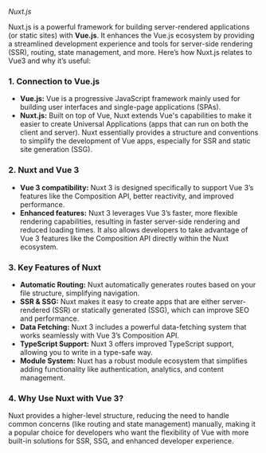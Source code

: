 *Nuxt.js*


Nuxt.js is a powerful framework for building server-rendered applications (or static sites) with **Vue.js**. It enhances the Vue.js ecosystem by providing a streamlined development experience and tools for server-side rendering (SSR), routing, state management, and more. Here’s how Nuxt.js relates to Vue3 and why it’s useful:

### 1. **Connection to Vue.js**
   - **Vue.js:** Vue is a progressive JavaScript framework mainly used for building user interfaces and single-page applications (SPAs).
   - **Nuxt.js:** Built on top of Vue, Nuxt extends Vue's capabilities to make it easier to create Universal Applications (apps that can run on both the client and server). Nuxt essentially provides a structure and conventions to simplify the development of Vue apps, especially for SSR and static site generation (SSG).

### 2. **Nuxt and Vue 3**
   - **Vue 3 compatibility:** Nuxt 3 is designed specifically to support Vue 3’s features like the Composition API, better reactivity, and improved performance.
   - **Enhanced features:** Nuxt 3 leverages Vue 3’s faster, more flexible rendering capabilities, resulting in faster server-side rendering and reduced loading times. It also allows developers to take advantage of Vue 3 features like the Composition API directly within the Nuxt ecosystem.

### 3. **Key Features of Nuxt**
   - **Automatic Routing:** Nuxt automatically generates routes based on your file structure, simplifying navigation.
   - **SSR & SSG:** Nuxt makes it easy to create apps that are either server-rendered (SSR) or statically generated (SSG), which can improve SEO and performance.
   - **Data Fetching:** Nuxt 3 includes a powerful data-fetching system that works seamlessly with Vue 3’s Composition API.
   - **TypeScript Support:** Nuxt 3 offers improved TypeScript support, allowing you to write in a type-safe way.
   - **Module System:** Nuxt has a robust module ecosystem that simplifies adding functionality like authentication, analytics, and content management.

### 4. **Why Use Nuxt with Vue 3?**
   Nuxt provides a higher-level structure, reducing the need to handle common concerns (like routing and state management) manually, making it a popular choice for developers who want the flexibility of Vue with more built-in solutions for SSR, SSG, and enhanced developer experience.